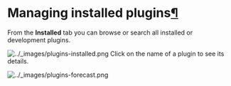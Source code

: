Managing installed plugins[¶](#managing-installed-plugins "Permalink to this heading")
======================================================================================


From the **Installed** tab you can browse or search all installed or development plugins.


![../_images/plugins-installed.png](../_images/plugins-installed.png)
Click on the name of a plugin to see its details.


![../_images/plugins-forecast.png](../_images/plugins-forecast.png)